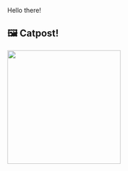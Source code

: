 Hello there!



## 🖼️ Catpost!

<sub>
    <img src="https://cdn2.thecatapi.com/images/XTdbx0mnF.false" height="256">
</sub>

